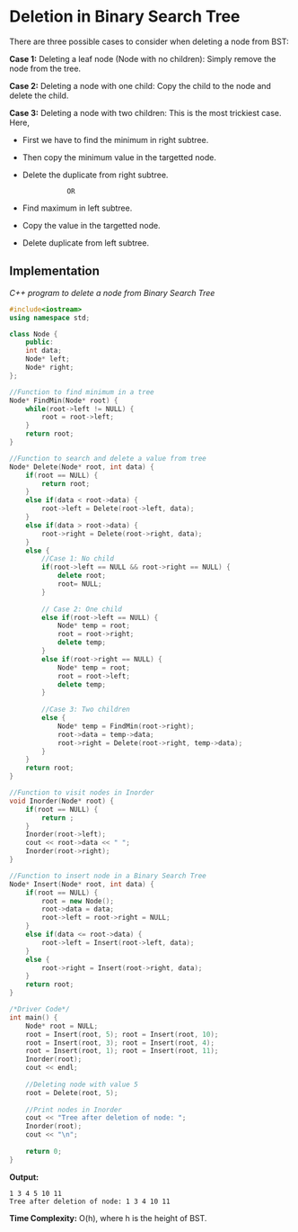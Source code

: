 
# Deletion in Binary Search Tree

There are three possible cases to consider when deleting a node from BST:

**Case 1:** Deleting a leaf node (Node with no children): Simply remove the node from the tree.

**Case 2:** Deleting a node with one child: Copy the child to the node and delete the child.

**Case 3:** Deleting a node with two children: This is the most trickiest case. Here,

* First we have to find the minimum in right subtree.
* Then copy the minimum value in the targetted node.
* Delete the duplicate from right subtree.

                 OR

* Find maximum in left subtree.
* Copy the value in the targetted node.
* Delete duplicate from left subtree.


## Implementation

_C++ program to delete a node from Binary Search Tree_

```cpp
#include<iostream>
using namespace std;

class Node {
	public:
	int data;
	Node* left;
	Node* right;
};

//Function to find minimum in a tree
Node* FindMin(Node* root) {
	while(root->left != NULL) {
		root = root->left;
	}
	return root;
}

//Function to search and delete a value from tree
Node* Delete(Node* root, int data) {
	if(root == NULL) {
		return root;
	}
	else if(data < root->data) {
		root->left = Delete(root->left, data);
	}
	else if(data > root->data) {
		root->right = Delete(root->right, data);
	}
	else {
		//Case 1: No child
		if(root->left == NULL && root->right == NULL) {
			delete root;
			root= NULL;
		}
		
		// Case 2: One child
		else if(root->left == NULL) {
			Node* temp = root;
			root = root->right;
			delete temp;
		}
		else if(root->right == NULL) {
			Node* temp = root;
			root = root->left;
			delete temp;
		}
		
		//Case 3: Two children
		else {
			Node* temp = FindMin(root->right);
			root->data = temp->data;
			root->right = Delete(root->right, temp->data);
		}
	}
	return root;
}

//Function to visit nodes in Inorder
void Inorder(Node* root) {
	if(root == NULL) {
		return ;
	}
	Inorder(root->left);
	cout << root->data << " ";
	Inorder(root->right);
}

//Function to insert node in a Binary Search Tree
Node* Insert(Node* root, int data) {
	if(root == NULL) {
		root = new Node();
		root->data = data;
		root->left = root->right = NULL;
	}
	else if(data <= root->data) {
		root->left = Insert(root->left, data);
	} 
	else {
		root->right = Insert(root->right, data);
	}
	return root;
}

/*Driver Code*/
int main() {
	Node* root = NULL;
	root = Insert(root, 5); root = Insert(root, 10);
	root = Insert(root, 3); root = Insert(root, 4);
	root = Insert(root, 1); root = Insert(root, 11);
	Inorder(root);
	cout << endl;
	
	//Deleting node with value 5
	root = Delete(root, 5);
	
	//Print nodes in Inorder
	cout << "Tree after deletion of node: ";
	Inorder(root);
	cout << "\n";
	
	return 0;
}
```

**Output:**

    1 3 4 5 10 11
    Tree after deletion of node: 1 3 4 10 11

**Time Complexity:** O(h), where h is the height of BST.
